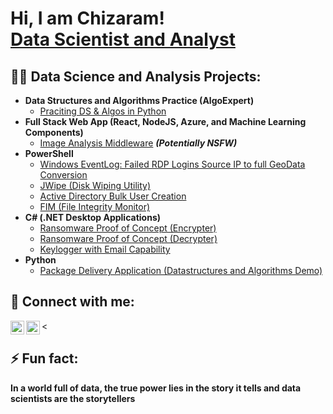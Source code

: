<h1>Hi, I am Chizaram! <br/><a href="https://github.com/Chizaram-Uchechi"></a> <a href=www.linkedin.com/in/chizaram-uchechi-egbuchiwe/">Data Scientist and Analyst</a></h1>
<h2>👨‍💻 Data Science and Analysis Projects:</h2>

- <b>Data Structures and Algorithms Practice (AlgoExpert)</b>
  - [Praciting DS & Algos in Python](https://github.com/joshmadakor1/Algorithms-Practice)
- <b>Full Stack Web App (React, NodeJS, Azure, and Machine Learning Components)</b>
  - [Image Analysis Middleware](https://github.com/joshmadakor1/4chan-Image-Analysis-Middleware-C964) <b><i>(Potentially NSFW)</b></i>
- <b>PowerShell</b>
  - [Windows EventLog: Failed RDP Logins Source IP to full GeoData Conversion](https://github.com/joshmadakor1/Sentinel-Lab)
  - [JWipe (Disk Wiping Utility)](https://github.com/joshmadakor1/Jwipe.PowerShell)
  - [Active Directory Bulk User Creation](https://github.com/joshmadakor1/AD_PS)
  - [FIM (File Integrity Monitor)](https://github.com/joshmadakor1/PowerShell-Integrity-FIM)
- <b>C# (.NET Desktop Applications)</b>
  - [Ransomware Proof of Concept (Encrypter)](https://github.com/joshmadakor1/EncrypterPOC)
  - [Ransomware Proof of Concept (Decrypter)](https://github.com/joshmadakor1/DecrypterPOC)
  - [Keylogger with Email Capability](https://github.com/joshmadakor1/Key-Logger-With-Email)
- <b>Python</b>
  - [Package Delivery Application (Datastructures and Algorithms Demo)](https://github.com/joshmadakor1/Package-Delivery-Pathfinding-Algorithm)



<h2> 🤳 Connect with me:</h2>


[<img align="left" alt="ChizaramUchechiEgbuchiwe | LinkedIn" width="22px" src="https://cdn.jsdelivr.net/npm/simple-icons@v3/icons/linkedin.svg" />][linkedin]
[<img align="left" alt="ChizaramUche | Freelancer" width="22px" src="https://cdn.jsdelivr.net/npm/simple-icons@v3/icons/freelancer.svg" />][Freelancer]

[linkedin]: https://www.linkedin.com/in/chizaram-uchechi-egbuchiwe/
[Freelancer]: https://www.dk.freelancer.com/u/chizaramuche

<

<h2>⚡ Fun fact: </h2> 
 <b>In a world full of data, the true power lies in the story it tells and data scientists are the storytellers</b>

<!--
**Chizaram-Uchechi/Chizaram-Uchechi** is a ✨ _special_ ✨ repository because its `README.md` (this file) appears on your GitHub profile.

Here are some ideas to get you started:

- 🔭 I’m currently working on ...
- 🌱 I’m currently learning ...
- 👯 I’m looking to collaborate on ...
- 🤔 I’m looking for help with ...
- 💬 Ask me about ...
- 📫 How to reach me: ...
- 😄 Pronouns: ...
- ⚡ Fun fact: ...
-->
